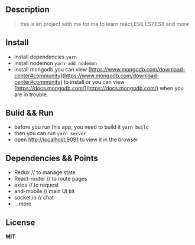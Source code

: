## Description
> this is an project with me for me to learn react,ES6,ES7,ES8 and more

## Install
* install dependencies `yarn`
* install nodemon `yarn add nodemon`
* install mongodb,you can view [https://www.mongodb.com/download-center#community](https://www.mongodb.com/download-center#community) to install,or you can view [https://docs.mongodb.com/](https://docs.mongodb.com/) when you are in trouble.

## Bulid && Run
* before you run this app, you need to build it `yarn build`
* then you can run `yarn server`
* open [http://localhost:9091](http://localhost:9091) to view it in the browser

## Dependencies && Points
* Redux // to manage state
* React-router // to route pages
* axios // to request
* and-mobile // main UI kit
* socket.io // chat
* ...more

## License

**MIT**